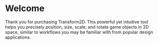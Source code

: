 # Welcome

Thank you for purchasing Transform2D. This powerful yet intuitive tool helps you precisely position, size, scale, and rotate game objects in 2D space, similar to workflows you may be familiar with from popular design applications.